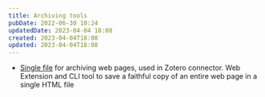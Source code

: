 ```yaml
---
title: Archiving tools
pubDate: 2022-06-30 10:24
updatedDate: 2023-04-04 18:08
created: 2023-04-04T18:08
updated: 2023-04-04T18:08
---
```


- [Single file](https://github.com/gildas-lormeau/SingleFile) for archiving web pages, used in Zotero connector. Web Extension and CLI tool to save a faithful copy of an entire web page in a single HTML file
